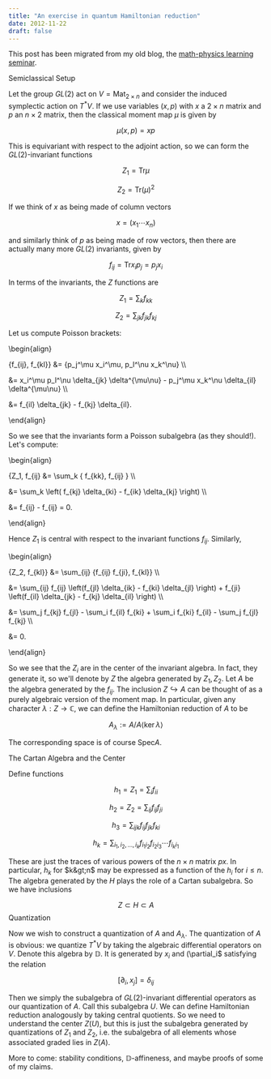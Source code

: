```yaml
---
title: "An exercise in quantum Hamiltonian reduction"
date: 2012-11-22
draft: false
---
```


This post has been migrated from my old blog, the [math-physics learning seminar](https://mathphysseminar.blogspot.com/).


 Semiclassical Setup

Let the group $GL(2)$ act on $V = \mathrm{Mat}_{2\times n}$ and consider the induced symplectic action on $T^\ast V$. If we use variables $(x,p)$ with $x$ a $2 \times n$ matrix and $p$ an $n \times 2$ matrix, then the classical moment map $\mu$ is given by

$$ \mu(x,p) = xp $$

This is equivariant with respect to the adjoint action, so we can form the $GL(2)$-invariant functions

$$ Z_1 = \mathrm{Tr} \mu $$

$$ Z_2 = \mathrm{Tr} (\mu)^2 $$

If we think of $x$ as being made of column vectors

$$ x = ( x_1 \cdots x_n ) $$

and similarly think of $p$ as being made of row vectors, then there are actually many more $GL(2)$ invariants, given by

$$ f_{ij} = \mathrm{Tr} x_i p_j = p_j x_i $$

In terms of the invariants, the $Z$ functions are

$$ Z_1 = \sum_k f_{kk} $$

$$ Z_2 = \sum_{jk} f_{jk} f_{kj} $$

Let us compute Poisson brackets:

\\begin{align}

 \{f_{ij}, f_{kl}\} &= \{p_j^\mu x_i^\mu, p_l^\nu x_k^\nu\} \\\

&= x_i^\mu p_l^\nu \delta_{jk} \delta^{\mu\nu} - p_j^\mu x_k^\nu \delta_{il} \delta^{\mu\nu} \\\

&= f_{il} \delta_{jk} - f_{kj} \delta_{il}.

\\end{align}

So we see that the invariants form a Poisson subalgebra (as they should!). Let's compute:

\\begin{align}

\{Z_1, f_{ij} &= \sum_k \{ f_{kk}, f_{ij} \} \\\

&= \sum_k \left( f_{kj} \delta_{ki} - f_{ik} \delta_{kj} \right) \\\

&= f_{ij} - f_{ij} = 0.

\\end{align}

Hence $Z_1$ is central with respect to the invariant functions $f_{ij}$. Similarly,

\\begin{align}

\{Z_2, f_{kl}\} &= \sum_{ij} \{f_{ij} f_{ji}, f_{kl}\} \\\

&= \sum_{ij} f_{ij} \left(f_{jl} \delta_{ik} - f_{ki} \delta_{jl} \right) + f_{ji} \left(f_{il} \delta_{jk} - f_{kj} \delta_{il} \right) \\\

&= \sum_j f_{kj} f_{jl} - \sum_i f_{il} f_{ki} + \sum_i f_{ki} f_{il} - \sum_j f_{jl} f_{kj} \\\

&= 0.

\\end{align}

So we see that the $Z_i$ are in the center of the invariant algebra. In fact, they generate it, so we'll denote by $Z$ the algebra generated by $Z_1, Z_2$. Let $A$ be the algebra generated by the $f_{ij}$. The inclusion $Z \hookrightarrow A$ can be thought of as a purely algebraic version of the moment map. In particular, given any character $\lambda: Z \to \mathbb{C}$, we can define the Hamiltonian reduction of $A$ to be

$$ A_\lambda := A / A\langle \ker \lambda \rangle $$

The corresponding space is of course $\mathrm{Spec} A$.



The Cartan Algebra and the Center

Define functions


$$ h_1 = Z_1 = \sum_i f_{ii} $$

$$ h_2 = Z_2 = \sum_{ij} f_{ij} f_{ji} $$

$$ h_3 = \sum_{ijk} f_{ij} f_{jk} f_{ki} $$

$$ h_k = \sum_{i_1, i_2, \ldots, i_k} f_{i_1 i_2} f_{i_2 i_3} \cdots f_{i_k i_1} $$


These are just the traces of various powers of the $n \times n$ matrix $px$. In particular, $h_k$ for $k&gt;n$ may be expressed as a function of the $h_i$ for $i \leq n$. The algebra generated by the $H$ plays the role of a Cartan subalgebra. So we have inclusions

$$ Z \subset H \subset A $$
Quantization

Now we wish to construct a quantization of $A$ and $A_\lambda$. The quantization of $A$ is obvious: we quantize $T^\ast V$ by taking the algebraic differential operators on $V$. Denote this algebra by $\mathbb{D}$. It is generated by $x_i$ and (\partial_i$ satisfying the relation

$$ [\partial_i, x_j] = \delta_{ij} $$

Then we simply the subalgebra of $GL(2)$-invariant differential operators as our quantization of $A$. Call this subalgebra $U$. We can define Hamiltonian reduction analogously by taking central quotients. So we need to understand the center $Z(U)$, but this is just the subalgebra generated by quantizations of $Z_1$ and $Z_2$, i.e. the subalgebra of all elements whose associated graded lies in $Z(A)$.


More to come: stability conditions, $\mathbb{D}$-affineness, and maybe proofs of some of my claims.
